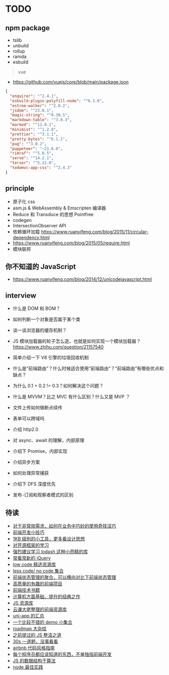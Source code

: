 # TODO

## npm package

- tslib
- unbuild
- rollup
- ramda
- esbuild

> vue

- https://github.com/vuejs/core/blob/main/package.json

```json
{
  "enquirer": "^2.4.1",
  "esbuild-plugin-polyfill-node": "^0.3.0",
  "estree-walker": "^2.0.2",
  "jsdom": "^23.0.1",
  "magic-string": "^0.30.5",
  "markdown-table": "^3.0.3",
  "marked": "^11.0.1",
  "minimist": "^1.2.8",
  "prettier": "^3.1.1",
  "pretty-bytes": "^6.1.1",
  "pug": "^3.0.2",
  "puppeteer": "~21.6.0",
  "rimraf": "^5.0.5",
  "serve": "^14.2.1",
  "terser": "^5.22.0",
  "todomvc-app-css": "^2.4.3"
}
```

## principle

- 原子化 css
- asm.js & WebAssembly & Emscripten 编译器
- Reduce 和 Transduce 的思想 Pointfree
- codegen
- IntersectionObserver API
- 依赖循环加载 https://www.ruanyifeng.com/blog/2015/11/circular-dependency.html
- https://www.ruanyifeng.com/blog/2015/05/require.html
- 模块联邦

## 你不知道的 JavaScript

- https://www.ruanyifeng.com/blog/2014/12/unicodejavascript.html

## interview

- 什么是 DOM 和 BOM？
- 如何判断一个对象是否属于某个类
- 谈一谈浏览器的缓存机制？
- JS 模块加载器的轮子怎么造，也就是如何实现一个模块加载器？ https://www.zhihu.com/question/21157540
- 简单介绍一下 V8 引擎的垃圾回收机制
- 什么是“前端路由”？什么时候适合使用“前端路由”？“前端路由”有哪些优点和缺点？
- 为什么 0.1 + 0.2 != 0.3？如何解决这个问题？
- 什么是 MVVM？比之 MVC 有什么区别？什么又是 MVP ？

- ⽂件上传如何做断点续传
- 表单可以跨域吗
- 介绍 http2.0
- 对 async、await 的理解，内部原理
- 介绍下 Promise，内部实现
- 介绍异步⽅案
- 如何处理异常捕获
- 介绍下 DFS 深度优先
- 发布-订阅和观察者模式的区别

## 待读

- [ 对于非常规需求，如何在业务中巧妙的使用奇技淫巧 ](https://github.com/tnfe/awesome-blackmagic)
- [ 前端开发小技巧 ](https://github.com/phuocng/frontend-tips)
- [ 1KB 级别的小工具，更多看设计思想](https://github.com/xucz/awesome-1kb)
- [ 对开源框架的学习](https://github.com/KieSun/awesome-frontend-source-interpretation)
- [ 强烈建议学习 lodash 这种小而精的库 ](https://github.com/HeftyKoo/pocket-lodash)
- [ 常看常新的 jQuery](https://github.com/JsAaron/jQuery)
- [ low code 精选资源库](https://github.com/aliaszz/awesome-lowcode-component)
- [ less code/ no code 集合 ](https://github.com/dream2023/awesome-lesscode)
- [ 前端状态管理的聚合，可以横向对比下前端状态管理 ](https://github.com/tnfe/awesome-state)
- [ 高质量的有趣的前端项目](https://github.com/Wechat-ggGitHub/Awesome-GitHub-Repo)
- [ 前端技术书籍 ](https://github.com/jobbole/awesome-web-dev-books)
- [ 计算机方面基础、提升的经典之作 ](https://github.com/imarvinle/awesome-cs-books)
- [ JS 资源库 ](https://github.com/jobbole/awesome-javascript-cn)
- [ 云谦大佬整理的前端资源库 ](https://github.com/sorrycc/awesome-f2e-libs)
- [ uni-app 的汇总 ](https://github.com/aben1188/awesome-uni-app)
- [ 一个比较不错的 demo 小集合 ](https://github.com/BryanAdamss/fe-awesome-demos)
- [ roadmap 大杂烩 ](https://github.com/kamranahmedse/developer-roadmap)
- [ 之前提过的 JS 整洁之道 ](https://github.com/ryanmcdermott/clean-code-javascript)
- [ 30s 一道题，没事看看 ](https://github.com/30-seconds/30-seconds-of-code)
- [ airbnb 代码风格指南 ](https://github.com/airbnb/javascript)
- [ 每个程序员都应该知道的东西，不单独指前端开发 ](https://github.com/mtdvio/every-programmer-should-know)
- [ JS 的数据结构于算法 ](https://github.com/trekhleb/javascript-algorithms)
- [ node 最佳实践](https://github.com/goldbergyoni/nodebestpractices)
